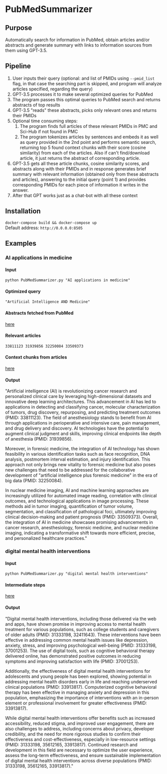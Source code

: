 # PubMedSummarizer
## Purpose
Automatically search for information in PubMed, obtain articles and/or abstracts and generate summary with links to information sources from them using GPT-3.5.

## Pipeline
1. User inputs their query (optional: and list of PMIDs using `--pmid_list` flag, in that case the searching part is skipped, and program will analyze articles specified, regarding the query)
2. GPT-3.5 processes it to make several optimized queries for PubMed
3. The program passes this optimal queries to PubMed search and returns abstracts of top results
4. GPT-3.5 "reads" these abstracts, picks only relevant ones and returns their PMIDs
5. Optional time consuming steps:
    1. The program finds full articles of these relevant PMIDs in PMC and Sci-Hub if not found in PMC
    6. The program tokenizes articles by sentences and embeds it as well as query provided in the 2nd point and performs semantic search, returning top 5 found context chunks with their score (cosine similarity) from each of the articles. Also if can't find/download article, it just returns the abstract of corresponding article.
7. GPT-3.5 gets all these article chunks, cosine similarity scores, and abstracts along with their PMIDs and in response generates brief summary with relevant information (obtained only from these abstracts and articles), answering to the initial query (point 1) and provides corresponding PMIDs for each piece of information it writes in the answer.
8. After that GPT works just as a chat-bot with all these context

## Installation
`docker-compose build && docker-compose up`<br>
Default address: `http://0.0.0.0:8505`

## Examples
### AI applications in medicine
#### Input
`python PubMedSummarizer.py "AI applications in medicine"`
#### Optimized query
`"Artificial Intelligence AND Medicine"`
#### Abstracts fetched from PubMed
[here](example/abstracts.txt)
#### Relevant articles
`33811123 31939856 32250084 33509373`
#### Context chunks from articles
[here](example/context_chunks.txt)
#### Output

"Artificial intelligence (AI) is revolutionizing cancer research and personalized clinical care by leveraging high-dimensional datasets and innovative deep learning architectures. This advancement in AI has led to applications in detecting and classifying cancer, molecular characterization of tumors, drug discovery, repurposing, and predicting treatment outcomes (PMID: 33811123). The field of anesthesiology stands to benefit from AI through applications in perioperative and intensive care, pain management, and drug delivery and discovery. AI technologies have the potential to augment clinical judgment and skills, improving clinical endpoints like depth of anesthesia (PMID: 31939856).

Moreover, in forensic medicine, the integration of AI technology has shown feasibility in various identification tasks such as face recognition, DNA analysis, postmortem interval estimation, and injury identification. This approach not only brings new vitality to forensic medicine but also poses new challenges that need to be addressed for the collaborative development of "artificial intelligence plus forensic medicine" in the era of big data (PMID: 32250084).

In nuclear medicine imaging, AI and machine learning approaches are increasingly utilized for automated image reading, correlation with clinical outcomes, and technological applications in image processing. These methods aid in tumor imaging, quantification of tumor volume, segmentation, and classification of pathological foci, ultimately improving clinical decision-making and patient prognosis (PMID: 33509373).
Overall, the integration of AI in medicine showcases promising advancements in cancer research, anesthesiology, forensic medicine, and nuclear medicine imaging, indicating a transformative shift towards more efficient, precise, and personalized healthcare practices."

### digital mental health interventions
#### Input
`python PubMedSummarizer.py "digital mental health interventions"`
#### Intermediate steps
[here](example/mental_health.txt)
#### Output
"Digital mental health interventions, including those delivered via the web and apps, have shown promise in improving access to mental health treatment for various populations, such as college students and caregivers of older adults (PMID: 31333198, 32411643). These interventions have been effective in addressing common mental health issues like depression, anxiety, stress, and improving psychological well-being (PMID: 31333198, 37001253). The use of digital tools, such as cognitive behavioral therapy delivered online, has demonstrated positive outcomes in reducing symptoms and improving satisfaction with life (PMID: 37001253).

Additionally, the effectiveness of digital mental health interventions for adolescents and young people has been explored, showing potential in addressing mental health disorders early in life and reaching underserved clinical populations (PMID: 33913817). Computerized cognitive behavioral therapy has been effective in managing anxiety and depression in this population, emphasizing the importance of interventions with an in-person element or professional involvement for greater effectiveness (PMID: 33913817).

While digital mental health interventions offer benefits such as increased accessibility, reduced stigma, and improved user engagement, there are also challenges to address, including concerns about privacy, developer credibility, and the need for more rigorous studies to confirm their effectiveness and cost-effectiveness, especially in low-resource settings (PMID: 31333198, 35612165, 33913817). Continued research and development in this field are necessary to optimize the user experience, assess the long-term effectiveness, and ensure sustainable implementation of digital mental health interventions across diverse populations (PMID: 31333198, 35612165, 33913817)."
